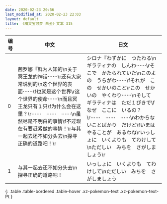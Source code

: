 ```yaml
---
date: 2020-02-23 20:56
last_modified_at: 2020-02-23 22:03
layout: default
title: 《精灵宝可梦 白金》文本 315
---
```

| 编号 | 中文 | 日文 |
| ---- | ---- | ---- |
| 0 | 茜罗娜『鲜为人知的\n关于冥王龙的神话⋯⋯\r还有大家常说到的\n这个世界的表面⋯⋯\f也就是这个世界\r这个世界的使命⋯⋯\n而且冥王龙只有１只\f为什么会在这里？\r⋯⋯　⋯⋯　⋯⋯\n虽然尽是不明白的事情\f不过现在有要赶紧做的事情！\r与其一起去还不如分头去\n探寻正确的道路吧！\r | シロナ『わずかに　つたわる\nギラティナの　しんわ⋯⋯\rそこで　かたられていた\nこのよの　うらがわ⋯⋯\fそれが　この　せかいのこと\rこの　せかいの　やくわり⋯⋯\nそして　ギラティナは　ただ１ぴきで\fなぜ　ここに　いるの？\r⋯⋯　⋯⋯　⋯⋯\nわからないことばかり　だけど\fいまは　やることが　あるわね\rいっしょに　いくよりも　てわけして\nただしい　みちを　さがしましょう\r |
| 1 | 与其一起去还不如分头去\n探寻正确的道路吧！ | いっしょに　いくよりも　てわけして\nただしい　みちを　さがしましょう |
{: .table .table-bordered .table-hover .xz-pokemon-text .xz-pokemon-text-Pt }